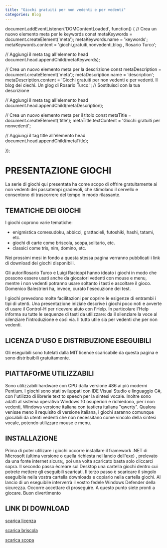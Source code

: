 ```yaml
---
title: "Giochi gratuiti per non vedenti e per vedenti"
categories: Blog
---
```


document.addEventListener('DOMContentLoaded', function() {
// Crea un nuovo elemento meta per le keywords
const metaKeywords = document.createElement('meta');
metaKeywords.name = 'keywords';
metaKeywords.content = 'giochi,gratuiti,nonvedenti,blog , Rosario Turco';

// Aggiungi il meta tag all'elemento head
document.head.appendChild(metaKeywords);

// Crea un nuovo elemento meta per la descrizione
const metaDescription = document.createElement('meta');
metaDescription.name = 'description';
metaDescription.content = 'Giochi gratuiti per non vedenti e per vedenti. Il blog dei ciechi. Un glog di Rosario Turco.'; // Sostituisci con la tua descrizione

// Aggiungi il meta tag all'elemento head
document.head.appendChild(metaDescription);

// Crea un nuovo elemento meta per il titolo
const metaTitle = document.createElement('title');
metaTitle.textContent = 'Giochi gratuiti per nonvedenti';

// Aggiungi il tag title all'elemento head
document.head.appendChild(metaTitle);

});

# **PRESENTAZIONE GIOCHI**

La serie di giochi qui presentata ha come scopo di offrire gratuitamente ai non vedenti dei passatempi gradevoli, che stimolano il cervello e consentono di trascorrere del tempo in modo rilassante.

## TEMATICHE DEI GIOCHI

I giochi coprono varie tematiche:

- enigmistica comesudoku, abbicci, grattacieli, futoshiki, hashi, tatami, etc.
- giochi di carte come briscola, scopa,solitario, etc.
- classici come tris, nim, domino, etc.

Nei prossimi mesi in fondo a questa stessa pagina verranno pubblicati i link di download dei giochi disponibili.

Gli autoriRosario Turco e Luigi Racioppi hanno ideato i giochi in modo che possono essere usati anche da giocatori vedenti con mouse e menu, mentre i non vedenti potranno usare soltanto i tasti e ascoltare il gioco.
Domenico Balestrieri ha, invece, curato l'esecuzione dei test.

I giochi prevedono molte facilitazioni per coprire le esigenze di entrambi i tipi di utenti. Una presentazione iniziale descrive i giochi poco noti e avverte di usare il Control-H per ricevere aiuto con l'Help. In particolare l'Help informa su tutte le sequenze di tasti da utilizzare: da il silenziare la voce al silenziare l'introduzione e così via. Il tutto utile sia per vedenti che per non vedenti.

## LICENZA D'USO E DISTRIBUZIONE ESEGUIBILI

Gli eseguibili sono tutelati dalla MIT licence scaricabile da questa pagina e sono distribuibili gratuitamente.

## PIATTAFOrME UTILIZZABILI

Sono utilizzabili hardware con CPU dalla versione 486 ai più moderni Pentium.
I giochi sono stati sviluppati con IDE Visual Studio e linguaggio C#, con l'utilizzo di librerie text to speech per la sintesi vocale.
Inoltre sono adatti al sistema operativo Windows 10 osuperiori e richiedono, per i non vedenti, Windows versione italiana con tastiera italiana "qwerty".
Qualora venisse meno il requisito di versione italiana, i giochi saranno comunque giocabili da utenti vedenti che non necessitano come vincolo della sintesi vocale, potendo utilizzare mouse e menu.

## INSTALLAZIONE

Prima di poter utilizare i giochi occorre installare il framework .NET di Microsoft (ultima versione o quella richiesta nel lancio dell'exe) , prelevato da una fonte internet sicura;, poi una volta scaricato basta solo cliccarci sopra.
Il secondo passo ècreare sul Desktop una cartella giochi dentro cui potrete mettere gli eseguibili scaricati.
Il terzo passo è scaricare il singolo eseguibile nella vostra cartella downloads e copiarlo nella cartella giochi.
Al lancio di un eseguibile interverrà il vostro fedele Windows Defender della sicurezza. Occorre accettare di proseguire.
A questo punto siete pronti a giocare.
Buon divertimento

## LINK DI DOWNLOAD

[scarica licenza](https://github.com/RedYouMan/redyouman.github.io/raw/main/_posts/repo/MITlicence.pdf)

[scarica briscola](https://github.com/RedYouMan/redyouman.github.io/raw/main/_posts/repo/briscola.exe)

[scarica scopa](https://github.com/RedYouMan/redyouman.github.io/raw/main/_posts/repo/scopa.exe)
